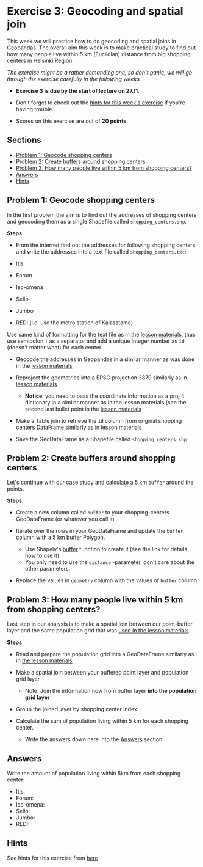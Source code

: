 # Exercise 3: Geocoding and spatial join

This week we will practice how to do geocoding and spatial joins in Geopandas. The overall aim this week is to make practical study to find out how many people live within 5 km (Euclidian) distance from big shopping centers in Helsinki Region. 

*The exercise might be a rather demanding one, so don't panic, we will go through the exercise carefully in the following weeks.*

- **Exercise 3 is due by the start of lecture on 27.11**.

- Don't forget to check out the [hints for this week's exercise](https://automating-gis-processes.github.io/2017/lessons/L3/exercise-3-hints.html) if you're having trouble.

- Scores on this exercise are out of **20 points**.

## Sections

 - [Problem 1: Geocode shopping centers](#problem-1-geocode-shopping-centers)
 - [Problem 2: Create buffers around shopping centers](#problem-2-create-buffers-around-shopping-centers)
 - [Problem 3: How many people live within 5 km from shopping centers?](#problem-3-how-many-people-live-within-5-km-from-shopping-centers)
 - [Answers](#answers)
 - [Hints](#hints)

## Problem 1: Geocode shopping centers

In the first problem the aim is to find out the addresses of shopping centers and geocoding them as a single Shapefile called `shopping_centers.shp`.

**Steps**

- From the internet find out the addresses for following shopping centers and write the addresses into a text file called `shopping_centers.txt`:

 - Itis
 - Forum
 - Iso-omena
 - Sello
 - Jumbo
 - REDI (i.e. use the metro station of Kalasatama)

Use same kind of formatting for the text file as in the [lesson materials](https://automating-gis-processes.github.io/2016/Lesson3-geocoding.html#geocoding-in-geopandas), thus use semicolon `;` as a separator and add a unique integer number as `id` (doesn't matter what) for each center. 

- Geocode the addresses in Geopandas in a similar manner as was done in the [lesson materials](https://automating-gis-processes.github.io/2016/Lesson3-geocoding.html#geocoding-in-geopandas)

- Reproject the geometries into a EPSG projection 3879 similarly as in [lesson materials](https://automating-gis-processes.github.io/2016/Lesson3-projections.html#projections-converting-from-projection-to-another)
  
   - **Notice**: you need to pass the coordinate information as a proj 4 dictionary in a similar manner as in the lesson materials (see the second last bullet point in the [lesson materials](https://automating-gis-processes.github.io/2016/Lesson3-projections.html#projections-converting-from-projection-to-another)

- Make a Table join to retrieve the `id` column from original shopping centers DataFrame similarly as in [lesson materials](https://automating-gis-processes.github.io/2016/Lesson3-table-join.html)

- Save the GeoDataFrame as a Shapefile called `shopping_centers.shp`

## Problem 2: Create buffers around shopping centers

Let's continue with our case study and calculate a 5 km `buffer` around the points. 

**Steps**

- Create a new column called `buffer` to your shopping-centers GeoDataFrame (or whatever you call it)

- Iterate over the rows in your GeoDataFrame and update the `buffer` column with a 5 km buffer Polygon.
  
  - Use Shapely's [buffer](http://toblerity.org/shapely/manual.html#object.buffer) function to create it (see the link for details how to use it)
  - You only need to use the `distance` -parameter, don't care about the other parameters.
  
- Replace the values in `geometry` column with the values of `buffer` column

## Problem 3: How many people live within 5 km from shopping centers?

Last step in our analysis is to make a spatial join between our point-buffer layer and the same population grid that was [used in the lesson materials](https://automating-gis-processes.github.io/2016/Lesson3-spatial-join.html#download-and-clean-the-data).

**Steps**

- Read and prepare the population grid into a GeoDataFrame similarly as in [the lesson materials](https://automating-gis-processes.github.io/2016/Lesson3-spatial-join.html#download-and-clean-the-data)

- Make a spatial join between your buffered point layer and population grid layer

  - Note: Join the information now from buffer layer **into the population grid layer**

- Group the joined layer by shopping center index

- Calculate the sum of population living within 5 km for each shopping center.
  
  - Write the answers down here into the [Answers](#answers) section

## Answers

Write the amount of population living within 5km from each shopping center:

 - Itis:
 - Forum:
 - Iso-omena:
 - Sello:
 - Jumbo:
 - REDI:

## Hints

See hints for this exercise from [here](https://github.com/Automating-GIS-processes/Lesson-3-Geocoding-Spatial-Queries/blob/master/Lesson/Lesson-3-hints.md)

